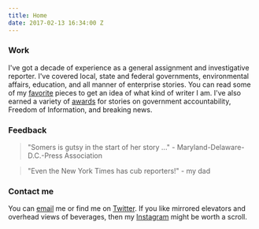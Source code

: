```yaml
---
title: Home
date: 2017-02-13 16:34:00 Z
---
```


### Work

I've got a decade of experience as a general assignment and investigative reporter. I've covered local, state and federal governments, environmental affairs, education, and all manner of enterprise stories. You can read some of my [favorite](writing.md) pieces to get an idea of what kind of writer I am. I've also earned a variety of [awards](http://meredithsomers.com/awards.html) for stories on government accountability, Freedom of Information, and breaking news.

### Feedback

> "Somers is gutsy in the start of her story ..." - Maryland-Delaware-D.C.-Press Association

> "Even the New York Times has cub reporters!" - my dad

### Contact me

You can [email](mailto:masomers@gmail.com) me or find me on [Twitter](https://twitter.com/meredithsomers?lang=en). If you like mirrored elevators and overhead views of beverages, then my [Instagram](https://www.instagram.com/meredithsomers/) might be worth a scroll.